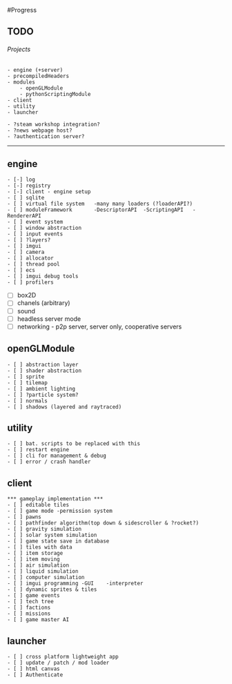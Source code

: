 #Progress 

## TODO
###### Projects
	- engine (+server)
	- precompiledHeaders
	- modules
		- openGLModule
		- pythonScriptingModule
	- client
	- utility
	- launcher

	- ?steam workshop integration?
	- ?news webpage host?
	- ?authentication server?

----------------------------------------------------------------------------------

## engine
	- [-] log
	- [-] registry
	- [-] client - engine setup
	- [ ] sqlite
	- [ ] virtual file system	-many many loaders (?loaderAPI?)
	- [ ] moduleFramework		-DescriptorAPI	-ScriptingAPI	-RendererAPI
	- [ ] event system
	- [ ] window abstraction
	- [ ] input events
	- [ ] ?layers?
	- [ ] imgui
	- [ ] camera
	- [ ] allocator
	- [ ] thread pool
	- [ ] ecs
	- [ ] imgui debug tools
	- [ ] profilers
- [ ] box2D
- [ ] chanels (arbitrary)
- [ ] sound
- [ ] headless server mode
- [ ] networking - p2p server, server only, cooperative servers

## openGLModule
	- [ ] abstraction layer
	- [ ] shader abstraction
	- [ ] sprite
	- [ ] tilemap
	- [ ] ambient lighting
	- [ ] ?particle system?
	- [ ] normals
	- [ ] shadows (layered and raytraced)

## utility
	- [ ] bat. scripts to be replaced with this
	- [ ] restart engine
	- [ ] cli for management & debug
	- [ ] error / crash handler

## client
	*** gameplay implementation ***
	- [ ] editable tiles
	- [ ] game mode	-permission system
	- [ ] pawns
	- [ ] pathfinder algorithm(top down & sidescroller & ?rocket?)
	- [ ] gravity simulation
	- [ ] solar system simulation
	- [ ] game state save in database
	- [ ] tiles with data
	- [ ] item storage
	- [ ] item moving
	- [ ] air simulation
	- [ ] liquid simulation
	- [ ] computer simulation
	- [ ] imgui programming	-GUI	-interpreter
	- [ ] dynamic sprites & tiles
	- [ ] game events
	- [ ] tech tree
	- [ ] factions
	- [ ] missions
	- [ ] game master AI

## launcher
	- [ ] cross platform lightweight app
	- [ ] update / patch / mod loader
	- [ ] html canvas
	- [ ] Authenticate



